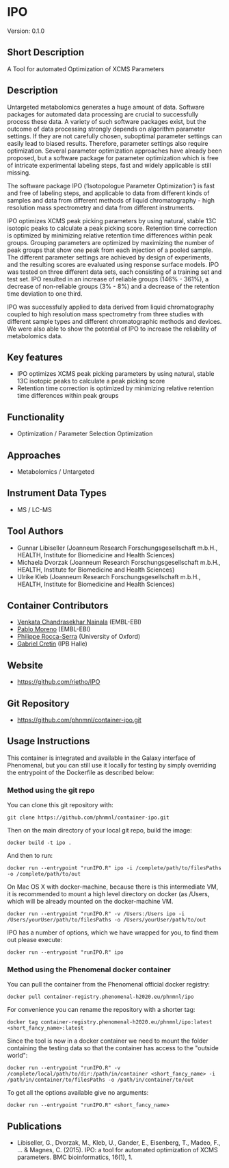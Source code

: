 # IPO
Version: 0.1.0

## Short Description

A Tool for automated Optimization of XCMS Parameters

## Description

Untargeted metabolomics generates a huge amount of data. Software packages for automated data processing are crucial to successfully process these data. A variety of such software packages exist, but the outcome of data processing strongly depends on algorithm parameter settings. If they are not carefully chosen, suboptimal parameter settings can easily lead to biased results. Therefore, parameter settings also require optimization. Several parameter optimization approaches have already been proposed, but a software package for parameter optimization which is free of intricate experimental labeling steps, fast and widely applicable is still missing.

The software package IPO (‘Isotopologue Parameter Optimization’)  is fast and free of labeling steps, and applicable to data from different kinds of samples and data from different methods of liquid chromatography - high resolution mass spectrometry and data from different instruments.

IPO optimizes XCMS peak picking parameters by using natural, stable 13C isotopic peaks to calculate a peak picking score. Retention time correction is optimized by minimizing relative retention time differences within peak groups. Grouping parameters are optimized by maximizing the number of peak groups that show one peak from each injection of a pooled sample. The different parameter settings are achieved by design of experiments, and the resulting scores are evaluated using response surface models. IPO was tested on three different data sets, each consisting of a training set and test set. IPO resulted in an increase of reliable groups (146% - 361%), a decrease of non-reliable groups (3% - 8%) and a decrease of the retention time deviation to one third.

IPO was successfully applied to data derived from liquid chromatography coupled to high resolution mass spectrometry from three studies with different sample types and different chromatographic methods and devices. We were also able to show the potential of IPO to increase the reliability of metabolomics data.

## Key features

- IPO optimizes XCMS peak picking parameters by using natural, stable 13C isotopic peaks to calculate a peak picking score
- Retention time correction is optimized by minimizing relative retention time differences within peak groups

## Functionality

- Optimization / Parameter Selection Optimization

## Approaches

- Metabolomics / Untargeted
  
## Instrument Data Types

- MS / LC-MS

## Tool Authors

- Gunnar Libiseller (Joanneum Research Forschungsgesellschaft m.b.H., HEALTH, Institute for Biomedicine and Health Sciences)
- Michaela Dvorzak (Joanneum Research Forschungsgesellschaft m.b.H., HEALTH, Institute for Biomedicine and Health Sciences)
- Ulrike Kleb (Joanneum Research Forschungsgesellschaft m.b.H., HEALTH, Institute for Biomedicine and Health Sciences)

## Container Contributors

- [Venkata Chandrasekhar Nainala](https://github.com/CS76) (EMBL-EBI)
- [Pablo Moreno](https://github.com/pcm32) (EMBL-EBI)
- [Philippe Rocca-Serra](https://github.com/proccaserra) (University of Oxford)
- [Gabriel Cretin](https://github.com/gabrielctn) (IPB Halle)

## Website

- https://github.com/rietho/IPO


## Git Repository

- https://github.com/phnmnl/container-ipo.git

## Usage Instructions

This container is integrated and available in the Galaxy interface of Phenomenal, but you can still use it locally for testing by simply overriding the entrypoint of the Dockerfile as described below:

### Method using the git repo

You can clone this git repository with:
```
git clone https://github.com/phnmnl/container-ipo.git
```

Then on the main directory of your local git repo, build the image:
```
docker build -t ipo .
```

And then to run:

```
docker run --entrypoint "runIPO.R" ipo -i /complete/path/to/filesPaths -o /complete/path/to/out
```

On Mac OS X with docker-machine, because there is this intermediate VM, it is recommended to mount a high level directory on docker (as /Users, which will be already mounted on the docker-machine VM.

```
docker run --entrypoint "runIPO.R" -v /Users:/Users ipo -i /Users/yourUser/path/to/filesPaths -o /Users/yourUser/path/to/out
```

IPO has a number of options, which we have wrapped for you, to find them out please execute:

```
docker run --entrypoint "runIPO.R" ipo
```

### Method using the Phenomenal docker container

You can pull the container from the Phenomenal official docker registry:
```
docker pull container-registry.phenomenal-h2020.eu/phnmnl/ipo
```

For convenience you can rename the repository with a shorter tag:
```
docker tag container-registry.phenomenal-h2020.eu/phnmnl/ipo:latest <short_fancy_name>:latest
```

Since the tool is now in a docker container we need to mount the folder containing the testing data so that the container has access to the "outside world":
```
docker run --entrypoint "runIPO.R" -v /complete/local/path/to/dir:/path/in/container <short_fancy_name> -i /path/in/container/to/filesPaths -o /path/in/container/to/out
```

To get all the options available give no arguments:
```
docker run --entrypoint "runIPO.R" <short_fancy_name>
```

## Publications

- Libiseller, G., Dvorzak, M., Kleb, U., Gander, E., Eisenberg, T., Madeo, F., ... & Magnes, C. (2015). IPO: a tool for automated optimization of XCMS parameters. BMC bioinformatics, 16(1), 1.
